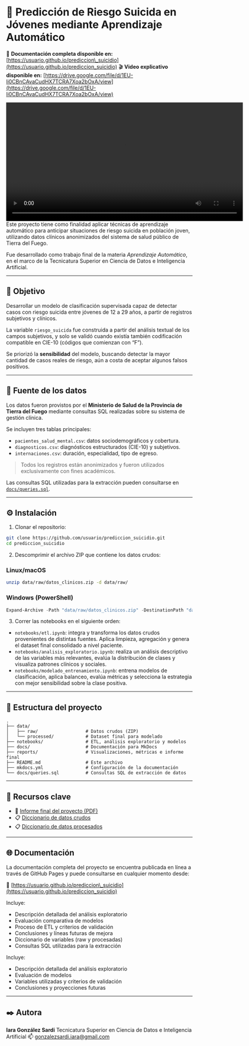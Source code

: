 # 🧠 Predicción de Riesgo Suicida en Jóvenes mediante Aprendizaje Automático

📘 **Documentación completa disponible en:** [https://usuario.github.io/prediccion\_suicidio](https://usuario.github.io/prediccion_suicidio)
🎬 **Video explicativo disponible en:** [https://drive.google.com/file/d/1EU-li0CBnCAvaCudHX7TCRA7Xoa2bOxA/view](https://drive.google.com/file/d/1EU-li0CBnCAvaCudHX7TCRA7Xoa2bOxA/view)

<video controls width="640">
  <source src="https://github.com/Iaritags/Prediccionsuicidio/releases/tag/v1/AA_Proyecto_Final_VideoExpositivo_GonzalezSardi_Iara.mp4" type="video/mp4">
</video>
Este proyecto tiene como finalidad aplicar técnicas de aprendizaje automático para anticipar situaciones de riesgo suicida en población joven, utilizando datos clínicos anonimizados del sistema de salud público de Tierra del Fuego.

Fue desarrollado como trabajo final de la materia *Aprendizaje Automático*, en el marco de la Tecnicatura Superior en Ciencia de Datos e Inteligencia Artificial.

---

## 🎯 Objetivo

Desarrollar un modelo de clasificación supervisada capaz de detectar casos con riesgo suicida entre jóvenes de 12 a 29 años, a partir de registros subjetivos y clínicos.

La variable `riesgo_suicida` fue construida a partir del análisis textual de los campos subjetivos, y solo se validó cuando existía también codificación compatible en CIE-10 (códigos que comienzan con “F”).

Se priorizó la **sensibilidad** del modelo, buscando detectar la mayor cantidad de casos reales de riesgo, aún a costa de aceptar algunos falsos positivos.

---

## 🏥 Fuente de los datos

Los datos fueron provistos por el **Ministerio de Salud de la Provincia de Tierra del Fuego** mediante consultas SQL realizadas sobre su sistema de gestión clínica.

Se incluyen tres tablas principales:

* `pacientes_salud_mental.csv`: datos sociodemográficos y cobertura.
* `diagnosticos.csv`: diagnósticos estructurados (CIE-10) y subjetivos.
* `internaciones.csv`: duración, especialidad, tipo de egreso.

> Todos los registros están anonimizados y fueron utilizados exclusivamente con fines académicos.

Las consultas SQL utilizadas para la extracción pueden consultarse en [`docs/queries.sql`](docs/queries.sql).

---

## ⚙️ Instalación

1. Clonar el repositorio:

```bash
git clone https://github.com/usuario/prediccion_suicidio.git
cd prediccion_suicidio
```

2. Descomprimir el archivo ZIP que contiene los datos crudos:

### Linux/macOS

```bash
unzip data/raw/datos_clinicos.zip -d data/raw/
```

### Windows (PowerShell)

```powershell
Expand-Archive -Path "data/raw/datos_clinicos.zip" -DestinationPath "data/raw"
```

3. Correr las notebooks en el siguiente orden:

* `notebooks/etl.ipynb`: integra y transforma los datos crudos provenientes de distintas fuentes. Aplica limpieza, agregación y genera el dataset final consolidado a nivel paciente.
* `notebooks/analisis_exploratorio.ipynb`: realiza un análisis descriptivo de las variables más relevantes, evalúa la distribución de clases y visualiza patrones clínicos y sociales.
* `notebooks/modelado_entrenamiento.ipynb`: entrena modelos de clasificación, aplica balanceo, evalúa métricas y selecciona la estrategia con mejor sensibilidad sobre la clase positiva.

---

## 📁 Estructura del proyecto

```
.
├── data/
│   ├── raw/                  # Datos crudos (ZIP)
│   └── processed/            # Dataset final para modelado
├── notebooks/                # ETL, análisis exploratorio y modelos
├── docs/                     # Documentación para MkDocs
├── reports/                  # Visualizaciones, métricas e informe final
├── README.md                 # Este archivo
├── mkdocs.yml                # Configuración de la documentación
└── docs/queries.sql          # Consultas SQL de extracción de datos
```

---

## 📄 Recursos clave

* 📘 [Informe final del proyecto (PDF)](reports/Informe_Final_Riesgo_Suicida.pdf)
* 📋 [Diccionario de datos crudos](docs/diccionario_raw.md)
* 📋 [Diccionario de datos procesados](docs/diccionario_procesado.md)

---

## 🌐 Documentación

La documentación completa del proyecto se encuentra publicada en línea a través de GitHub Pages y puede consultarse en cualquier momento desde:

🔗 [https://usuario.github.io/prediccion\_suicidio](https://usuario.github.io/prediccion_suicidio)

Incluye:

* Descripción detallada del análisis exploratorio
* Evaluación comparativa de modelos
* Proceso de ETL y criterios de validación
* Conclusiones y líneas futuras de mejora
* Diccionario de variables (raw y procesadas)
* Consultas SQL utilizadas para la extracción

Incluye:

* Descripción detallada del análisis exploratorio
* Evaluación de modelos
* Variables utilizadas y criterios de validación
* Conclusiones y proyecciones futuras

---

## ✒️ Autora

**Iara González Sardi**
Tecnicatura Superior en Ciencia de Datos e Inteligencia Artificial
📫 [gonzalezsardi.iara@gmail.com](mailto:gonzalezsardi.iara@gmail.com)
